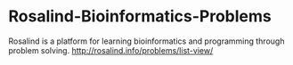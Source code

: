 # Rosalind-Bioinformatics-Problems
Rosalind is a platform for learning bioinformatics and programming through problem solving. http://rosalind.info/problems/list-view/

